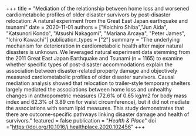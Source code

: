 +++
title = "Mediation of the relationship between home loss and worsened cardiometabolic profiles of older disaster survivors by post-disaster relocation: A natural experiment from the Great East Japan earthquake and tsunami"
date = 2020-11-01
authors = ["Koichiro Shiba","Jun Aida", "Katsunori Kondo", "Atsushi Nakagomi", "Mariana Arcaya", "Peter James", "Ichiro Kawachi"]
publication_types = ["2"]
summary = "The underlying mechanism for deterioration in cardiometabolic health after major natural disasters is unknown. We leveraged natural experiment data stemming from the 2011 Great East Japan Earthquake and Tsunami (n = 1165) to examine whether specific types of post-disaster accommodations explain the association between disaster-related property damage and objectively measured cardiometabolic profiles of older disaster survivors. Causal mediation analysis showed that relocation to trailer-style temporary shelters largely mediated the associations between home loss and unhealthy changes in anthropometric measures (72.6% of 0.65 kg/m2 for body mass index and 62.3% of 3.89 cm for waist circumference), but it did not mediate the associations with serum lipid measures. This study demonstrates that there are outcome-specific pathways linking disaster damage and health of survivors."
featured = false
publication = "*Health & Place*"
doi ="https://doi.org/10.1016/j.healthplace.2020.102456"
+++
